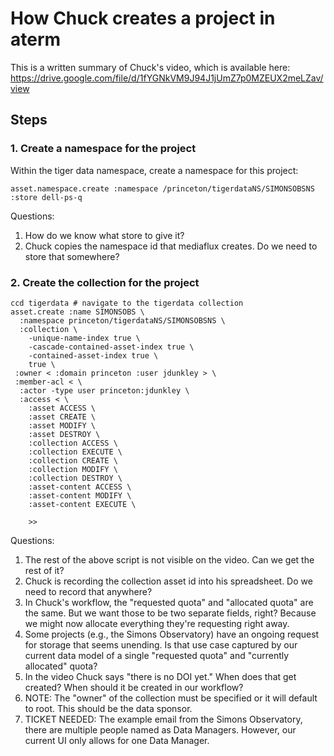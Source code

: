# How Chuck creates a project in aterm
This is a written summary of Chuck's video, which is available here: https://drive.google.com/file/d/1fYGNkVM9J94J1jUmZ7p0MZEUX2meLZav/view

## Steps
### 1. Create a namespace for the project
Within the tiger data namespace, create a namespace for this project:
```
asset.namespace.create :namespace /princeton/tigerdataNS/SIMONSOBSNS :store dell-ps-q
```

Questions: 
1. How do we know what store to give it?
2. Chuck copies the namespace id that mediaflux creates. Do we need to store that somewhere?

### 2. Create the collection for the project
```
ccd tigerdata # navigate to the tigerdata collection
asset.create :name SIMONSOBS \
  :namespace princeton/tigerdataNS/SIMONSOBSNS \
  :collection \
    -unique-name-index true \
    -cascade-contained-asset-index true \
    -contained-asset-index true \
    true \
 :owner < :domain princeton :user jdunkley > \
 :member-acl < \
  :actor -type user princeton:jdunkley \
  :access < \
    :asset ACCESS \
    :asset CREATE \
    :asset MODIFY \
    :asset DESTROY \
    :collection ACCESS \
    :collection EXECUTE \
    :collection CREATE \
    :collection MODIFY \
    :collection DESTROY \
    :asset-content ACCESS \
    :asset-content MODIFY \
    :asset-content EXECUTE \

    >>
```

Questions:
1. The rest of the above script is not visible on the video. Can we get the rest of it?
2. Chuck is recording the collection asset id into his spreadsheet. Do we need to record that anywhere? 
3. In Chuck's workflow, the "requested quota" and "allocated quota" are the same. But we want those to be two separate fields, right? Because we might now allocate everything they're requesting right away. 
4. Some projects (e.g., the Simons Observatory) have an ongoing request for storage that seems unending. Is that use case captured by our current data model of a single "requested quota" and "currently allocated" quota? 
5. In the video Chuck says "there is no DOI yet." When does that get created? When should it be created in our workflow? 
6. NOTE: The "owner" of the collection must be specified or it will default to root. This should be the data sponsor.
7. TICKET NEEDED: The example email from the Simons Observatory, there are multiple people named as Data Managers. However, our current UI only allows for one Data Manager. 